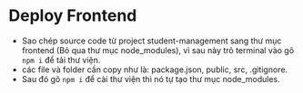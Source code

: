 # Deploy Frontend

- Sao chép source code từ project student-management sang thư mục frontend (Bỏ qua thư mục node_modules), vì sau này trỏ terminal vào gõ `npm i` để tải thư viện.
- các file và folder cần copy như là: package.json, public, src, .gitignore.
- Sau đó gõ `npm i` để cài thư viện thì nó tự tạo thư mục node_modules.
